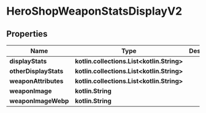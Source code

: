 
# HeroShopWeaponStatsDisplayV2

## Properties
Name | Type | Description | Notes
------------ | ------------- | ------------- | -------------
**displayStats** | **kotlin.collections.List&lt;kotlin.String&gt;** |  | 
**otherDisplayStats** | **kotlin.collections.List&lt;kotlin.String&gt;** |  | 
**weaponAttributes** | **kotlin.collections.List&lt;kotlin.String&gt;** |  |  [optional]
**weaponImage** | **kotlin.String** |  |  [optional]
**weaponImageWebp** | **kotlin.String** |  |  [optional]




